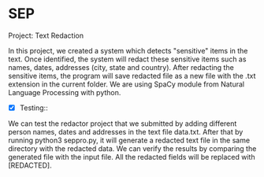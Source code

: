 # SEP
Project: Text Redaction

In this project, we created a system which detects "sensitive" items in the text. Once identified, the system will redact these sensitive items such as names, dates, addresses (city, state and country). After redacting the sensitive items, the program will save redacted file as a new file with the .txt extension in the current folder. We are using SpaCy module from Natural Language Processing with python.

* [x] Testing::

We can test the redactor project that we submitted by adding different person names, dates and addresses in the text file data.txt. 
After that by running python3 seppro.py, it will generate a redacted text file in the same directory with the redacted data.
We can verify the results by comparing the generated file with the input file. All the redacted fields will be replaced with [REDACTED].
